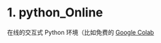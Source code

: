 # 1. python_Online

在线的交互式 Python 环境（比如免费的 [Google Colab](https://colab.research.google.com/)


















